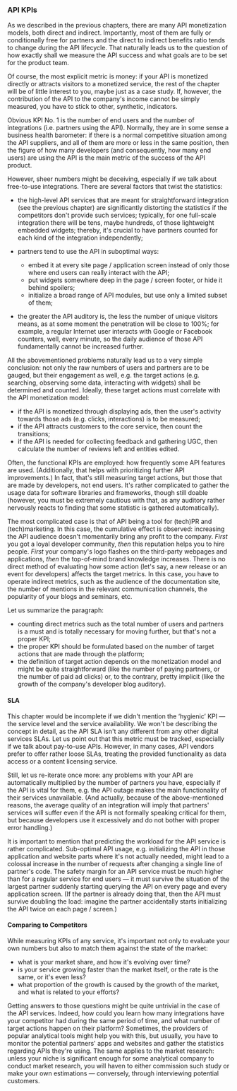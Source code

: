 ### API KPIs

As we described in the previous chapters, there are many API monetization models, both direct and indirect. Importantly, most of them are fully or conditionally free for partners and the direct to indirect benefits ratio tends to change during the API lifecycle. That naturally leads us to the question of how exactly shall we measure the API success and what goals are to be set for the product team.

Of course, the most explicit metric is money: if your API is monetized directly or attracts visitors to a monetized service, the rest of the chapter will be of little interest to you, maybe just as a case study. If, however, the contribution of the API to the company's income cannot be simply measured, you have to stick to other, synthetic, indicators.

Obvious KPI No. 1 is the number of end users and the number of integrations (i.e. partners using the API). Normally, they are in some sense a business health barometer: if there is a normal competitive situation among the API suppliers, and all of them are more or less in the same position, then the figure of how many developers (and consequently, how many end users) are using the API is the main metric of the success of the API product.

However, sheer numbers might be deceiving, especially if we talk about free-to-use integrations. There are several factors that twist the statistics:

  * the high-level API services that are meant for straightforward integration (see the previous chapter) are significantly distorting the statistics if the competitors don't provide such services; typically, for one full-scale integration there will be tens, maybe hundreds, of those lightweight embedded widgets; thereby, it's crucial to have partners counted for each kind of the integration independently;

  * partners tend to use the API in suboptimal ways:

      * embed it at every site page / application screen instead of only those where end users can really interact with the API;
      * put widgets somewhere deep in the page / screen footer, or hide it behind spoilers;
      *  initialize a broad range of API modules, but use only a limited subset of them;

  * the greater the API auditory is, the less the number of unique visitors means, as at some moment the penetration will be close to 100%; for example, a regular Internet user interacts with Google or Facebook counters, well, every minute, so the daily audience of those API fundamentally cannot be increased further.

All the abovementioned problems naturally lead us to a very simple conclusion: not only the raw numbers of users and partners are to be gauged, but their engagement as well, e.g. the target actions (e.g. searching, observing some data, interacting with widgets) shall be determined and counted. Ideally, these target actions must correlate with the API monetization model:

  * if the API is monetized through displaying ads, then the user's activity towards those ads (e.g. clicks, interactions) is to be measured;
  * if the API attracts customers to the core service, then count the transitions;
  * if the API is needed for collecting feedback and gathering UGC, then calculate the number of reviews left and entities edited.

Often, the functional KPIs are employed: how frequently some API features are used. (Additionally, that helps with prioritizing further API improvements.) In fact, that's still measuring target actions, but those that are made by developers, not end users. It's rather complicated to gather the usage data for software libraries and frameworks, though still doable (however, you must be extremely cautious with that, as any auditory rather nervously reacts to finding that some statistic is gathered automatically).

The most complicated case is that of API being a tool for (tech)PR and (tech)marketing. In this case, the cumulative effect is observed: increasing the API audience doesn't momentarily bring any profit to the company. *First* you got a loyal developer community, *then* this reputation helps you to hire people. *First* your company's logo flashes on the third-party webpages and applications, *then* the top-of-mind brand knowledge increases. There is no direct method of evaluating how some action (let's say, a new release or an event for developers) affects the target metrics. In this case, you have to operate indirect metrics, such as the audience of the documentation site, the number of mentions in the relevant communication channels, the popularity of your blogs and seminars, etc.

Let us summarize the paragraph:
  * counting direct metrics such as the total number of users and partners is a must and is totally necessary for moving further, but that's not a proper KPI;
  * the proper KPI should be formulated based on the number of target actions that are made through the platform;
  * the definition of target action depends on the monetization model and might be quite straightforward (like the number of paying partners, or the number of paid ad clicks) or, to the contrary, pretty implicit (like the growth of the company's developer blog auditory).

#### SLA

This chapter would be incomplete if we didn't mention the ‘hygienic’ KPI — the service level and the service availability. We won't be describing the concept in detail, as the API SLA isn't any different from any other digital services SLAs. Let us point out that this metric must be tracked, especially if we talk about pay-to-use APIs. However, in many cases, API vendors prefer to offer rather loose SLAs, treating the provided functionality as data access or a content licensing service.

Still, let us re-iterate once more: any problems with your API are automatically multiplied by the number of partners you have, especially if the API is vital for them, e.g. the API outage makes the main functionality of their services unavailable. (And actually, because of the above-mentioned reasons, the average quality of an integration will imply that partners' services will suffer even if the API is not formally speaking critical for them, but because developers use it excessively and do not bother with proper error handling.)

It is important to mention that predicting the workload for the API service is rather complicated. Sub-optimal API usage, e.g. initializing the API in those application and website parts where it's not actually needed, might lead to a colossal increase in the number of requests after changing a single line of partner's code. The safety margin for an API service must be much higher than for a regular service for end users — it must survive the situation of the largest partner suddenly starting querying the API on every page and every application screen. (If the partner is already doing that, then the API must survive doubling the load: imagine the partner accidentally starts initializing the API twice on each page / screen.)

#### Comparing to Competitors

While measuring KPIs of any service, it's important not only to evaluate your own numbers but also to match them against the state of the market:
  * what is your market share, and how it's evolving over time?
  * is your service growing faster than the market itself, or the rate is the same, or it's even less?
  * what proportion of the growth is caused by the growth of the market, and what is related to your efforts?

Getting answers to those questions might be quite untrivial in the case of the API services. Indeed, how could you learn how many integrations have your competitor had during the same period of time, and what number of target actions happen on their platform? Sometimes, the providers of popular analytical tools might help you with this, but usually, you have to monitor the potential partners' apps and websites and gather the statistics regarding APIs they're using. The same applies to the market research: unless your niche is significant enough for some analytical company to conduct market research, you will haven to either commission such study or make your own estimations — conversely, through interviewing potential customers.
